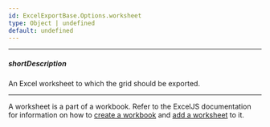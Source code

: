 ```yaml
---
id: ExcelExportBase.Options.worksheet
type: Object | undefined
default: undefined
---
```

---
##### shortDescription
An Excel worksheet to which the grid should be exported.

---
A worksheet is a part of a workbook. Refer to the ExcelJS documentation for information on how to <a href="https://github.com/exceljs/exceljs#create-a-workbook" target="_blank">create a workbook</a> and <a href="https://github.com/exceljs/exceljs#add-a-worksheet" target="blank">add a worksheet</a> to it.